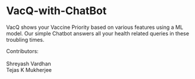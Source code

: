 # VacQ-with-ChatBot
VacQ shows your Vaccine Priority based on various features using a ML model. Our simple Chatbot answers all your health related queries in these troubling times.

Contributors: <br><br>
Shreyash Vardhan<br>
Tejas K Mukherjee
